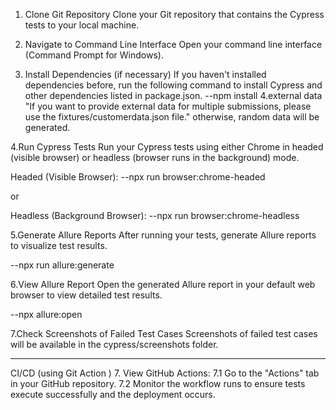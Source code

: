 1. Clone Git Repository
Clone your Git repository that contains the Cypress tests to your local machine. 

2. Navigate to Command Line Interface
Open your command line interface (Command Prompt for Windows).

3. Install Dependencies (if necessary)
If you haven't installed dependencies before, run the following command to install Cypress and other dependencies listed in package.json.
--npm install
4.external data 
"If you want to provide external data for multiple submissions, please use the fixtures/customerdata.json file."
otherwise, random data will be generated.

4.Run Cypress Tests
Run your Cypress tests using either Chrome in headed (visible browser) or headless (browser runs in the background) mode.

Headed (Visible Browser):
--npx run browser:chrome-headed

or 

Headless (Background Browser):
--npx run browser:chrome-headless

5.Generate Allure Reports
After running your tests, generate Allure reports to visualize test results.

--npx run allure:generate

6.View Allure Report
Open the generated Allure report in your default web browser to view detailed test results.

--npx allure:open
 
7.Check Screenshots of Failed Test Cases
Screenshots of failed test cases will be available in the cypress/screenshots folder.

***********************************************************************************************
CI/CD (using Git Action )
7. View GitHub Actions:
  7.1 Go to the "Actions" tab in your GitHub repository.
  7.2 Monitor the workflow runs to ensure tests execute successfully and the deployment occurs.
